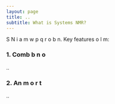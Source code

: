 ```yaml
---
layout: page
title: .. 
subtitle: What is Systems NMR? 
---
```


S N i a m w p q r o b n.
Key features o l m:

### 1. Comb b n o
..
### 2. An m o r t
..
